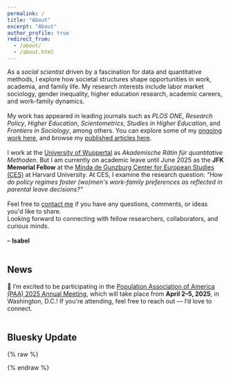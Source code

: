 ```yaml
---
permalink: /
title: "About"
excerpt: "About"
author_profile: true
redirect_from: 
  - /about/
  - /about.html
---
```


As a *social scientist* driven by a fascination for data and quantitative methods, I explore how societal structures shape opportunities in work, academia, and family life. My research interests include labor market sociology, gender inequality, higher education research, academic careers, and work-family dynamics.
<br><br>
My work has appeared in leading journals such as <i>PLOS ONE</i>, <i>Research Policy</i>, <i>Higher Education</i>, <i>Scientometrics</i>, <i>Studies in Higher Education</i>, and <i>Frontiers in Sociology</i>, among others. 
You can explore some of my <a href="https://isabelhabicht.github.io/research/">ongoing work here</a>, and browse my <a href="https://isabelhabicht.github.io/publications/">published articles here</a>. 
<br><br>
I work at the <a href="https://www.org-soz.uni-wuppertal.de/de/team/detail/habicht/">University of Wuppertal</a> as *Akademische Rätin für quantitative Methoden*. But I am currently on academic leave until June 2025 as the <strong>JFK Memorial Fellow</strong> at the <a href="https://ces.fas.harvard.edu/people/isabel-habicht">Minda de Gunzburg Center for European Studies (CES)</a> at Harvard University. At CES, I examine the research question: <i>"How do policy regimes foster (wo)men's work-family preferences as reflected in parental leave decisions?"</i>
<br><br>
Feel free to <a href="mailto:habicht@uni-wuppertal.de">contact me</a> if you have any questions, comments, or ideas you'd like to share.  
Looking forward to connecting with fellow researchers, collaborators, and curious minds.  
<br>
– **Isabel**
<br><br>
## News

🗽 I’m excited to be participating in the <a href="https://www.populationassociation.org/paa2025/home" target="_blank">Population Association of America (PAA) 2025 Annual Meeting</a>, which will take place from **April 2–5, 2025**, in Washington, D.C.! If you're attending, feel free to reach out — I’d love to connect.
<br><br>
## Bluesky Update
{% raw %}
<!-- Bluesky feed embed -->
<link rel="stylesheet" href="https://embedbsky.com/embedbsky.com-master-min.css" />
<div id="embedbsky-com-timeline-embed"></div>
<script>
  let containerWidth = 0, containerHeight = 600;
  const getHtml = async t => {
    const e = await fetch(t);
    return 200 !== e.status
      ? '<p><strong>No feed data could be located</p></strong>'
      : e.text();
  };
  document.addEventListener('DOMContentLoaded', async () => {
    const t = (new Date).toISOString(),
          e = document.getElementById('embedbsky-com-timeline-embed');
    e.style.width = "100%";
    e.style.height = `${containerHeight}px`;
    const n = await getHtml("https://embedbsky.com/feeds/93ead8a4523fd31a6720746cd46e91228d76b84d58f2e0d67227b6c7c79896a4.html?v=" + t);
    e.innerHTML = n;
  });
</script>
{% endraw %}
